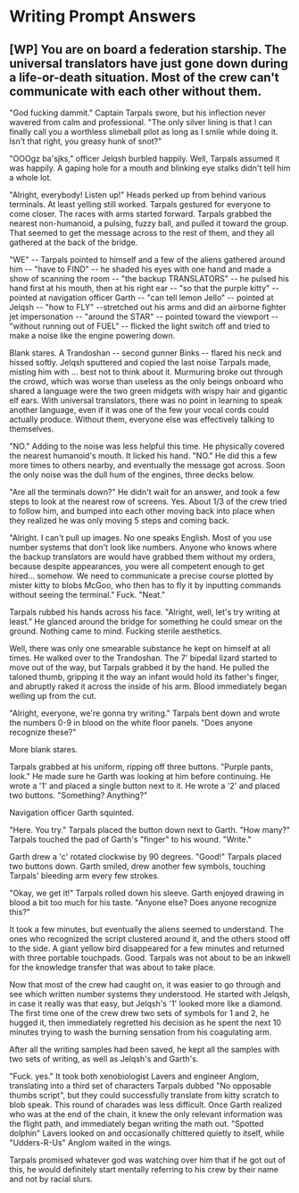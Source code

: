 # Writing Prompt Answers

## [WP] You are on board a federation starship. The universal translators have just gone down during a life-or-death situation. Most of the crew can't communicate with each other without them.

"God fucking dammit." Captain Tarpals swore, but his inflection never wavered from calm and professional. "The only silver lining is that I can finally call you a worthless slimeball pilot as long as I smile while doing it. Isn't that right, you greasy hunk of snot?"

"OOOgz ba'sjks," officer Jelqsh burbled happily. Well, Tarpals assumed it was happily. A gaping hole for a mouth and blinking eye stalks didn't tell him a whole lot.

"Alright, everybody! Listen up!" Heads perked up from behind various terminals. At least yelling still worked. Tarpals gestured for everyone to come closer. The races with arms started forward. Tarpals grabbed the nearest non-humanoid, a pulsing, fuzzy ball, and pulled it toward the group. That seemed to get the message across to the rest of them, and they all gathered at the back of the bridge.

"WE"  -- Tarpals pointed to himself and a few of the aliens gathered around him -- "have to FIND" -- he shaded his eyes with one hand and made a show of scanning the room -- "the backup TRANSLATORS" -- he pulsed his hand first at his mouth, then at his right ear -- "so that the purple kitty" -- pointed at navigation officer Garth -- "can tell lemon Jello" -- pointed at Jelqsh -- "how to FLY" --stretched out his arms and did an airborne fighter jet impersonation -- "around the STAR" -- pointed toward the viewport -- "without running out of FUEL" -- flicked the light switch off and tried to make a noise like the engine powering down.

Blank stares. A Trandoshan -- second gunner Binks -- flared his neck and hissed softly. Jelqsh sputtered and copied the last noise Tarpals made, misting him with ... best not to think about it. Murmuring broke out through the crowd, which was worse than useless as the only beings onboard who shared a language were the two green midgets with wispy hair and gigantic elf ears. With universal translators, there was no point in learning to speak another language, even if it was one of the few your vocal cords could actually produce. Without them, everyone else was effectively talking to themselves.

"NO." Adding to the noise was less helpful this time. He physically covered the nearest humanoid's mouth. It licked his hand. "NO." He did this a few more times to others nearby, and eventually the message got across. Soon the only noise was the dull hum of the engines, three decks below.

"Are all the terminals down?" He didn't wait for an answer, and took a few steps to look at the nearest row of screens. Yes. About 1/3 of the crew tried to follow him, and bumped into each other moving back into place when they realized he was only moving 5 steps and coming back. 

"Alright. I can't pull up images. No one speaks English. Most of you use number systems that don't look like numbers. Anyone who knows where the backup translators are would have grabbed them without my orders, because despite appearances, you were all competent enough to get hired... somehow. We need to communicate a precise course plotted by mister kitty to blobs McGoo, who then has to fly it by inputting commands without seeing the terminal." Fuck. "Neat." 

Tarpals rubbed his hands across his face. "Alright, well, let's try writing at least." He glanced around the bridge for something he could smear on the ground. Nothing came to mind. Fucking sterile aesthetics.

Well, there was only one smearable substance he kept on himself at all times. He walked over to the Trandoshan. The 7' bipedal lizard started to move out of the way, but Tarpals grabbed it by the hand. He pulled the taloned thumb, gripping it the way an infant would hold its father's finger, and abruptly raked it across the inside of his arm. Blood immediately began welling up from the cut.

"Alright, everyone, we're gonna try writing." Tarpals bent down and wrote the numbers 0-9 in blood on the white floor panels. "Does anyone recognize these?"

More blank stares.

Tarpals grabbed at his uniform, ripping off three buttons. "Purple pants, look." He made sure he Garth was looking at him before continuing. He wrote a '1' and placed a single button next to it. He wrote a '2' and placed two buttons. "Something? Anything?"

Navigation officer Garth squinted.

"Here. You try." Tarpals placed the button down next to Garth. "How many?" Tarpals touched the pad of Garth's "finger" to his wound. "Write."

Garth drew a 'c' rotated clockwise by 90 degrees. "Good!" Tarpals placed two buttons down. Garth smiled, drew another few symbols, touching Tarpals' bleeding arm every few strokes.

"Okay, we get it!" Tarpals rolled down his sleeve. Garth enjoyed drawing in blood a bit too much for his taste. "Anyone else? Does anyone recognize this?"

It took a few minutes, but eventually the aliens seemed to understand. The ones who recognized the script clustered around it, and the others stood off to the side. A giant yellow bird disappeared for a few minutes and returned with three portable touchpads. Good. Tarpals was not about to be an inkwell for the knowledge transfer that was about to take place. 

Now that most of the crew had caught on, it was easier to go through and see which written number systems they understood. He started with Jelqsh, in case it really was that easy, but Jelqsh's '1' looked more like a diamond. The first time one of the crew drew two sets of symbols for 1 and 2, he hugged it, then immediately regretted his decision as he spent the next 10 minutes trying to wash the burning sensation from his coagulating arm.

After all the writing samples had been saved, he kept all the samples with two sets of writing, as well as Jelqsh's and Garth's.

"Fuck. yes." It took both xenobiologist Lavers and engineer Anglom, translating into a third set of characters Tarpals dubbed "No opposable thumbs script", but they could successfully translate from kitty scratch to blob speak. This round of charades was less difficult. Once Garth realized who was at the end of the chain, it knew the only relevant information was the flight path, and immediately began writing the math out. "Spotted dolphin" Lavers looked on and occasionally chittered quietly to itself, while "Udders-R-Us" Anglom waited in the wings. 

Tarpals promised whatever god was watching over him that if he got out of this, he would definitely start mentally referring to his crew by their name and not by racial slurs.

